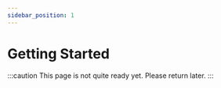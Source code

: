 ```yaml
---
sidebar_position: 1
---
```


# Getting Started

:::caution
This page is not quite ready yet. Please return later.
:::
